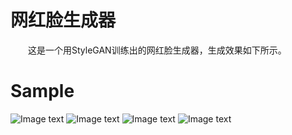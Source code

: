 # 网红脸生成器
&emsp;&emsp;这是一个用StyleGAN训练出的网红脸生成器，生成效果如下所示。<br />

# Sample
![Image text](https://github.com/a312863063/seeprettyface-generator-wanghong/blob/master/examples/example1.png)
![Image text](https://github.com/a312863063/seeprettyface-generator-wanghong/blob/master/examples/example2.png)
![Image text](https://github.com/a312863063/seeprettyface-generator-wanghong/blob/master/examples/example3.png)
![Image text](https://github.com/a312863063/seeprettyface-generator-wanghong/blob/master/examples/64_examples.jpg)
